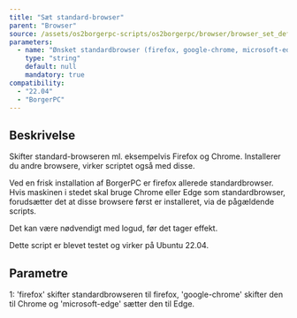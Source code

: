 ```yaml
---
title: "Sæt standard-browser"
parent: "Browser"
source: /assets/os2borgerpc-scripts/os2borgerpc/browser/browser_set_default.sh
parameters:
  - name: "Ønsket standardbrowser (firefox, google-chrome, microsoft-edge)"
    type: "string"
    default: null
    mandatory: true
compatibility:  
  - "22.04"
  - "BorgerPC"
---
```


## Beskrivelse
Skifter standard-browseren ml. eksempelvis Firefox og Chrome. 
Installerer du andre browsere, virker scriptet også med disse.

Ved en frisk installation af BorgerPC er firefox allerede standardbrowser.
Hvis maskinen i stedet skal bruge Chrome eller Edge som standardbrowser, forudsætter det at disse browsere først er installeret, via de pågældende scripts.

Det kan være nødvendigt med logud, før det tager effekt.

Dette script er blevet testet og virker på Ubuntu 22.04.

## Parametre
1: 'firefox' skifter standardbrowseren til firefox, 'google-chrome' skifter den til Chrome og 'microsoft-edge' sætter den til Edge.



